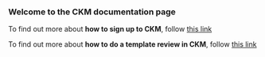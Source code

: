 ### **Welcome to the CKM documentation page**

To find out more about **how to sign up to CKM**, follow [this link](signup.md)

To find out more about **how to do a template review in CKM**, follow [this link](review.md)
